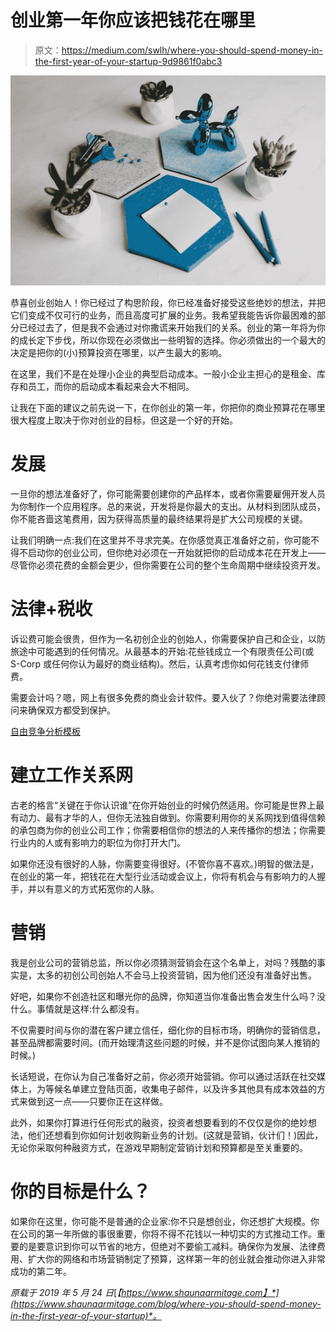 # 创业第一年你应该把钱花在哪里

> 原文：<https://medium.com/swlh/where-you-should-spend-money-in-the-first-year-of-your-startup-9d9861f0abc3>

![](img/d2417eb546f22ea993a3ea5100a99c14.png)

恭喜创业创始人！你已经过了构思阶段，你已经准备好接受这些绝妙的想法，并把它们变成不仅可行的业务，而且高度可扩展的业务。我希望我能告诉你最困难的部分已经过去了，但是我不会通过对你撒谎来开始我们的关系。创业的第一年将为你的成长定下步伐，所以你现在必须做出一些明智的选择。你必须做出的一个最大的决定是把你的(小)预算投资在哪里，以产生最大的影响。

在这里，我们不是在处理小企业的典型启动成本。一般小企业主担心的是租金、库存和员工，而你的启动成本看起来会大不相同。

让我在下面的建议之前先说一下，在你创业的第一年，你把你的商业预算花在哪里很大程度上取决于你对创业的目标，但这是一个好的开始。

# 发展

一旦你的想法准备好了，你可能需要创建你的产品样本，或者你需要雇佣开发人员为你制作一个应用程序。总的来说，开发将是你最大的支出。从材料到团队成员，你不能吝啬这笔费用，因为获得高质量的最终结果将是扩大公司规模的关键。

让我们明确一点:我们在这里并不寻求完美。在你感觉真正准备好之前，你可能不得不启动你的创业公司，但你绝对必须在一开始就把你的启动成本花在开发上——尽管你必须花费的金额会更少，但你需要在公司的整个生命周期中继续投资开发。

# 法律+税收

诉讼费可能会很贵，但作为一名初创企业的创始人，你需要保护自己和企业，以防旅途中可能遇到的任何情况。从最基本的开始:花些钱成立一个有限责任公司(或 S-Corp 或任何你认为最好的商业结构)。然后，认真考虑你如何花钱支付律师费。

需要会计吗？嗯，网上有很多免费的商业会计软件。要入伙了？你绝对需要法律顾问来确保双方都受到保护。

[自由竞争分析模板](https://www.shaunaarmitage.com/competitive-analysis-template)

# 建立工作关系网

古老的格言“关键在于你认识谁”在你开始创业的时候仍然适用。你可能是世界上最有动力、最有才华的人，但你无法独自做到。你需要利用你的关系网找到值得信赖的承包商为你的创业公司工作；你需要相信你的想法的人来传播你的想法；你需要行业内的人或有影响力的职位为你打开大门。

如果你还没有很好的人脉，你需要变得很好。(不管你喜不喜欢。)明智的做法是，在创业的第一年，把钱花在大型行业活动或会议上，你将有机会与有影响力的人握手，并以有意义的方式拓宽你的人脉。

# 营销

我是创业公司的营销总监，所以你必须猜测营销会在这个名单上，对吗？残酷的事实是，太多的初创公司创始人不会马上投资营销，因为他们还没有准备好出售。

好吧，如果你不创造社区和曝光你的品牌，你知道当你准备出售会发生什么吗？没什么。事情就是这样:什么都没有。

不仅需要时间与你的潜在客户建立信任，细化你的目标市场，明确你的营销信息，甚至品牌都需要时间。(而开始理清这些问题的时候，并不是你试图向某人推销的时候。)

长话短说，在你认为自己准备好之前，你必须开始营销。你可以通过活跃在社交媒体上，为等候名单建立登陆页面，收集电子邮件，以及许多其他具有成本效益的方式来做到这一点——只要你正在这样做。

此外，如果你打算进行任何形式的融资，投资者想要看到的不仅仅是你的绝妙想法，他们还想看到你如何计划收购新业务的计划。(这就是营销，伙计们！)因此，无论你采取何种融资方式，在游戏早期制定营销计划和预算都是至关重要的。

# 你的目标是什么？

如果你在这里，你可能不是普通的企业家:你不只是想创业，你还想扩大规模。你在公司的第一年所做的事很重要，你将不得不花钱以一种切实的方式推动工作。重要的是要意识到你可以节省的地方，但绝对不要偷工减料。确保你为发展、法律费用、扩大你的网络和市场营销制定了预算，这样第一年的创业就会推动你进入非常成功的第二年。

*原载于 2019 年 5 月 24 日*[*【https://www.shaunaarmitage.com】*](https://www.shaunaarmitage.com/blog/where-you-should-spend-money-in-the-first-year-of-your-startup)*。*